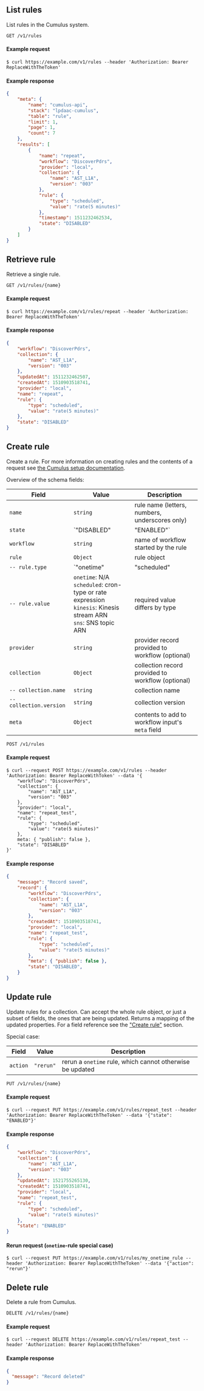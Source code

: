 ## List rules

List rules in the Cumulus system.

```endpoint
GET /v1/rules
```

#### Example request

```curl
$ curl https://example.com/v1/rules --header 'Authorization: Bearer ReplaceWithTheToken'
```

#### Example response

```json
{
    "meta": {
        "name": "cumulus-api",
        "stack": "lpdaac-cumulus",
        "table": "rule",
        "limit": 1,
        "page": 1,
        "count": 7
    },
    "results": [
        {
            "name": "repeat",
            "workflow": "DiscoverPdrs",
            "provider": "local",
            "collection": {
                "name": "AST_L1A",
                "version": "003"
            },
            "rule": {
                "type": "scheduled",
                "value": "rate(5 minutes)"
            },
            "timestamp": 1511232462534,
            "state": "DISABLED"
        }
    ]
}
```

## Retrieve rule

Retrieve a single rule.

```endpoint
GET /v1/rules/{name}
```

#### Example request

```curl
$ curl https://example.com/v1/rules/repeat --header 'Authorization: Bearer ReplaceWithTheToken'
```

#### Example response

```json
{
    "workflow": "DiscoverPdrs",
    "collection": {
        "name": "AST_L1A",
        "version": "003"
    },
    "updatedAt": 1511232462507,
    "createdAt": 1510903518741,
    "provider": "local",
    "name": "repeat",
    "rule": {
        "type": "scheduled",
        "value": "rate(5 minutes)"
    },
    "state": "DISABLED"
}
```

## Create rule

Create a rule. For more information on creating rules and the contents of a request see [the Cumulus setup documentation](https://nasa.github.io/cumulus/docs/data-cookbooks/setup#rules).

Overview of the schema fields:

| Field | Value | Description |
| --- | --- | --- |
| `name` | `string` | rule name (letters, numbers, underscores only) |
| `state` | `"DISABLED" | "ENABLED"` | rule state (default: ENABLED) |
| `workflow` | `string` | name of workflow started by the rule |
| `rule` | `Object` | rule object |
| `-- rule.type` | `"onetime"|"scheduled"|"kinesis"|"sns"` | rule trigger type |
| `-- rule.value` | `onetime`: N/A<br>`scheduled`: cron-type or rate expression<br>`kinesis`: Kinesis stream ARN<br>`sns`: SNS topic ARN | required value differs by type |
| `provider` | `string` | provider record provided to workflow (optional) |
| `collection` | `Object` | collection record provided to workflow (optional) |
| `-- collection.name` | `string` | collection name |
| `-- collection.version` | `string` | collection version |
| `meta` | `Object` | contents to add to workflow input's `meta` field |

```endpoint
POST /v1/rules
```

#### Example request

```curl
$ curl --request POST https://example.com/v1/rules --header 'Authorization: Bearer ReplaceWithToken' --data '{
    "workflow": "DiscoverPdrs",
    "collection": {
        "name": "AST_L1A",
        "version": "003"
    },
    "provider": "local",
    "name": "repeat_test",
    "rule": {
        "type": "scheduled",
        "value": "rate(5 minutes)"
    },
    meta: { "publish": false },
    "state": "DISABLED"
}'
```

#### Example response

```json
{
    "message": "Record saved",
    "record": {
        "workflow": "DiscoverPdrs",
        "collection": {
            "name": "AST_L1A",
            "version": "003"
        },
        "createdAt": 1510903518741,
        "provider": "local",
        "name": "repeat_test",
        "rule": {
            "type": "scheduled",
            "value": "rate(5 minutes)"
        },
        "meta": { "publish": false },
        "state": "DISABLED",
    }
}
```

## Update rule

Update rules for a collection. Can accept the whole rule object, or just a subset of fields, the ones that are being updated. Returns a mapping of the updated properties. For a field reference see the ["Create rule"](#create-rule) section.

Special case:

| Field | Value | Description |
| --- | --- | --- |
| `action` | `"rerun"` | rerun a `onetime` rule, which cannot otherwise be updated |

```endpoint
PUT /v1/rules/{name}
```

#### Example request

```curl
$ curl --request PUT https://example.com/v1/rules/repeat_test --header 'Authorization: Bearer ReplaceWithTheToken' --data '{"state": "ENABLED"}'
```

#### Example response

```json
{
    "workflow": "DiscoverPdrs",
    "collection": {
        "name": "AST_L1A",
        "version": "003"
    },
    "updatedAt": 1521755265130,
    "createdAt": 1510903518741,
    "provider": "local",
    "name": "repeat_test",
    "rule": {
        "type": "scheduled",
        "value": "rate(5 minutes)"
    },
    "state": "ENABLED"
}
```

#### Rerun request (`onetime`-rule special case)

```curl
$ curl --request PUT https://example.com/v1/rules/my_onetime_rule --header 'Authorization: Bearer ReplaceWithTheToken' --data '{"action": "rerun"}'
```

## Delete rule

Delete a rule from Cumulus.

```endpoint
DELETE /v1/rules/{name}
```

#### Example request

```curl
$ curl --request DELETE https://example.com/v1/rules/repeat_test --header 'Authorization: Bearer ReplaceWithTheToken'

```

#### Example response

```json
{
  "message": "Record deleted"
}
```
